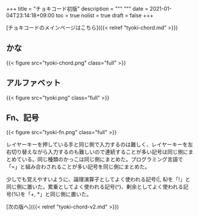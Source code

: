 +++
title = "チョキコード初版"
description = """
"""
date = 2021-01-04T23:14:18+09:00
toc = true
nolist = true
draft = false
+++
<!--more-->
[チョキコードのメインページはこちら]({{< relref "tyoki-chord.md" >}})

## かな
{{< figure src="tyoki-chord.png" class="full" >}}

## アルファベット
{{< figure src="tyoki.png" class="full" >}}

## Fn、記号
{{< figure src="tyoki-fn.png" class="full" >}}

レイヤーキーを押している手と同じ側で入力するのは難しく、レイヤーキーを左右切り替えながら入力するのも難しいので連続することが多い記号は同じ側にまとめている。同じ種類のかっこは同じ側にまとめた。プログラミング言語で「=」と組み合わされることが多い記号を同じ側にまとめた。

少しでも覚えやすいように、論理演算子としてよく使われる記号(|, &)を「!」と同じ側に置いた。累乗としてよく使われる記号(^)、剰余としてよく使われる記号(%)を「+, *」と同じ側に置いた。

[次の版へ]({{< relref "tyoki-chord-v2.md" >}})

